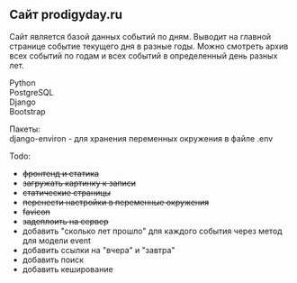 ## Сайт prodigyday.ru  

Сайт является базой данных событий по дням. Выводит на главной странице событие текущего дня в разные годы. Можно смотреть архив всех событий по годам и всех событий в определенный день разных лет.  

Python  
PostgreSQL  
Django  
Bootstrap  

Пакеты:  
django-environ - для хранения переменных окружения в файле .env

Todo:  
- ~~фронтенд и статика~~  
- ~~загружать картинку к записи~~  
- ~~статические страницы~~  
- ~~перенести настройки в переменные окружения~~   
- ~~favicon~~  
- ~~задеплоить на сервер~~   
- добавить "сколько лет прошло" для каждого события через метод для модели event  
- добавить ссылки на "вчера" и "завтра"  
- добавить поиск  
- добавить кеширование  
